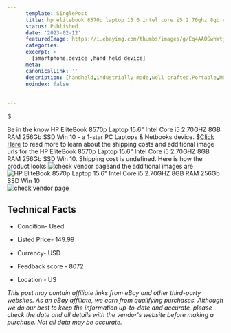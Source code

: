 ```yaml
---
      template: SinglePost
      title: hp elitebook 8570p laptop 15 6 intel core i5 2 70ghz 8gb ram 256gb ssd win 10
      status: Published
      date: '2023-02-12'
      featuredImage: https://i.ebayimg.com/thumbs/images/g/Eq4AAOSwhWtj0CnI/s-l225.jpg
      categories: 
      excerpt: >-
        [smartphone,device ,hand held device]
      meta:
      canonicalLink: ''
      description: [handheld,industrially made,well crafted,Portable,Mobile,Compact,Convenient,Lightweight,Maneuverable,Man-portable,Miniature,Carriable,Hand-held,Light,Holdable,Transportable,Mobile device,Pocket-sized,On-the-go,Wireless,Cordless,Compact size,Convenient size, smartphone,device ,hand held device]
      noindex: false
      
        
---
```

$

Be in the know HP EliteBook 8570p Laptop 15.6" Intel Core i5 2.70GHZ 8GB RAM 256Gb SSD Win 10 - a 1-star PC Laptops & Netbooks device.
$[Click Here](https://www.ebay.com/itm/165903629182?hash=item26a0a07b7e%3Ag%3AEq4AAOSwhWtj0CnI&mkevt=1&mkcid=1&mkrid=711-53200-19255-0&campid=%253CePNCampaignId%253E&customid=%253CreferenceId%253E&toolid=10049) to read more to learn about the shipping costs and additional image urls for the HP EliteBook 8570p Laptop 15.6" Intel Core i5 2.70GHZ 8GB RAM 256Gb SSD Win 10. Shipping cost is undefined. Here is how the product looks ![check vendor page](https://i.ebayimg.com/thumbs/images/g/Eq4AAOSwhWtj0CnI/s-l225.jpg)and the additional images are![HP EliteBook 8570p Laptop 15.6" Intel Core i5 2.70GHZ 8GB RAM 256Gb SSD Win 10](https://i.ebayimg.com/images/g/Eq4AAOSwhWtj0CnI/s-l1600.jpg)![check vendor page]()



 ## Technical Facts 



     
      

 - Condition- Used 


      

 - Listed Price- 149.99 


      

 - Currency- USD 


      

 - Feedback score - 8072 


      

 - Location - US 


      
      

 *_This post may contain affiliate links from eBay and other third-party websites. As an eBay affiliate, we earn from qualifying purchases. Although we do our best to keep the information up-to-date and accurate, please check the date and all details with the vendor's website before making a purchase. Not all data may be accurate._*






